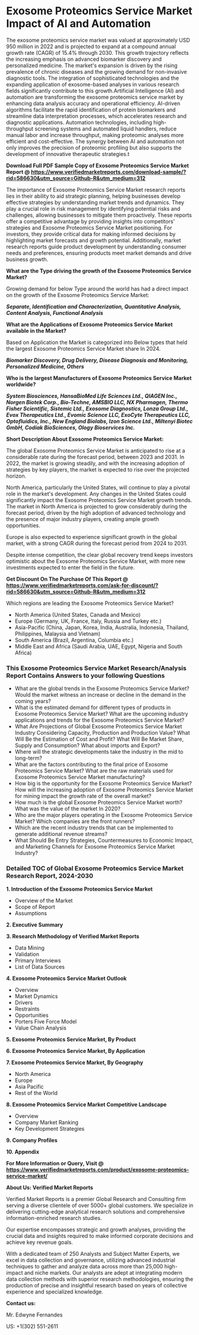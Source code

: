 <meta name="title" content="Global Exosome Proteomics Service Market Impact of AI and Automation"><meta name="description" content="The exosome proteomics service market was valued at approximately USD 950 million in 2022 and is projected to expand at a compound annual growth rate (CAGR) of 15.4% thro"><meta name="title" content="Exosome Proteomics Service Market Size, Share, Scope, Trends, Growth, Opportunities, Analysis, Forecast"><h1>Exosome Proteomics Service Market Impact of AI and Automation</h1>The exosome proteomics service market was valued at approximately USD 950 million in 2022 and is projected to expand at a compound annual growth rate (CAGR) of 15.4% through 2030. This growth trajectory reflects the increasing emphasis on advanced biomarker discovery and personalized medicine. The market's expansion is driven by the rising prevalence of chronic diseases and the growing demand for non-invasive diagnostic tools. The integration of sophisticated technologies and the expanding application of exosome-based analyses in various research fields significantly contribute to this growth.Artificial Intelligence (AI) and automation are transforming the exosome proteomics service market by enhancing data analysis accuracy and operational efficiency. AI-driven algorithms facilitate the rapid identification of protein biomarkers and streamline data interpretation processes, which accelerates research and diagnostic applications. Automation technologies, including high-throughput screening systems and automated liquid handlers, reduce manual labor and increase throughput, making proteomic analyses more efficient and cost-effective. The synergy between AI and automation not only improves the precision of proteomic profiling but also supports the development of innovative therapeutic strategies.t</p><p id="" class=""><strong>Download Full PDF Sample Copy of Exosome Proteomics Service Market Report @ <a href="https://www.verifiedmarketreports.com/download-sample/?rid=586630&utm_source=Github-R&utm_medium=312" target="_blank">https://www.verifiedmarketreports.com/download-sample/?rid=586630&utm_source=Github-R&utm_medium=312</a></strong></p><p>The importance of&nbsp;Exosome Proteomics Service Market research reports lies in their ability to aid strategic planning, helping businesses develop effective strategies by understanding market trends and dynamics. They play a crucial role in risk management by identifying potential risks and challenges, allowing businesses to mitigate them proactively. These reports offer a competitive advantage by providing insights into competitors' strategies and Exosome Proteomics Service Market positioning. For investors, they provide critical data for making informed decisions by highlighting market forecasts and growth potential. Additionally, market research reports guide product development by understanding consumer needs and preferences, ensuring products meet market demands and drive business growth.</p><p><strong>What are the&nbsp;Type driving the growth of the Exosome Proteomics Service Market?</strong></p><p id="" class="">Growing demand for below Type around the world has had a direct impact on the growth of the Exosome Proteomics Service Market:</p><em><strong>Separate, Identification and Characterization, Quantitative Analysis, Content Analysis, Functional Analysis</strong></em></p><strong>What are the&nbsp;Applications&nbsp;of Exosome Proteomics Service Market available in the Market?</strong></p><p id="" class="">Based on Application the Market is categorized into Below types that held the largest Exosome Proteomics Service Market share In 2024.</p><em><strong>Biomarker Discovery, Drug Delivery, Disease Diagnosis and Monitoring, Personalized Medicine, Others</strong></em></p><strong>Who is the largest Manufacturers of Exosome Proteomics Service Market worldwide?</strong></p><p><em><strong>System Biosciences, HansaBioMed Life Sciences Ltd., QIAGEN Inc., Norgen Biotek Corp., Bio-Techne, AMSBIO LLC, NX Pharmagen, Thermo Fisher Scientific, Sistemic Ltd., Exosome Diagnostics, Lonza Group Ltd., Evox Therapeutics Ltd., Evomic Science LLC, ExoCyte Therapeutics LLC, Optofluidics, Inc., New England Biolabs, Izon Science Ltd., Miltenyi Biotec GmbH, Codiak BioSciences, Ology Bioservices Inc.</strong></em></p><p id="" class=""><strong>Short Description About Exosome Proteomics Service Market:</strong></p><p>The global Exosome Proteomics Service Market is anticipated to rise at a considerable rate during the forecast period, between 2023 and 2031. In 2022, the market is growing steadily, and with the increasing adoption of strategies by key players, the market is expected to rise over the projected horizon.</p><p>North America, particularly the United States, will continue to play a pivotal role in the market's development. Any changes in the United States could significantly impact the Exosome Proteomics Service Market growth trends. The market in North America is projected to grow considerably during the forecast period, driven by the high adoption of advanced technology and the presence of major industry players, creating ample growth opportunities.</p><p>Europe is also expected to experience significant growth in the global market, with a strong CAGR during the forecast period from 2024 to 2031.</p><p>Despite intense competition, the clear global recovery trend keeps investors optimistic about the Exosome Proteomics Service Market, with more new investments expected to enter the field in the future.</p><p id="" class=""><strong>Get Discount On The Purchase Of This Report @ <a href="https://www.verifiedmarketreports.com/ask-for-discount/?rid=586630&utm_source=Github-R&utm_medium=312" target="_blank">https://www.verifiedmarketreports.com/ask-for-discount/?rid=586630&utm_source=Github-R&utm_medium=312</a></strong></p>Which regions are leading the Exosome Proteomics Service Market?</p><ul><li>North America (United States, Canada and Mexico)</li><li>Europe (Germany, UK, France, Italy, Russia and Turkey etc.)</li><li>Asia-Pacific (China, Japan, Korea, India, Australia, Indonesia, Thailand, Philippines, Malaysia and Vietnam)</li><li>South America (Brazil, Argentina, Columbia etc.)</li><li>Middle East and Africa (Saudi Arabia, UAE, Egypt, Nigeria and South Africa)</li></ul><h3 id="" class="">This Exosome Proteomics Service Market Research/Analysis Report Contains Answers to your following Questions</h3><ul><li>What are the global trends in the Exosome Proteomics Service Market? Would the market witness an increase or decline in the demand in the coming years?</li><li>What is the estimated demand for different types of products in Exosome Proteomics Service Market? What are the upcoming industry applications and trends for the Exosome Proteomics Service Market?</li><li>What Are Projections of Global Exosome Proteomics Service Market Industry Considering Capacity, Production and Production Value? What Will Be the Estimation of Cost and Profit? What Will Be Market Share, Supply and Consumption? What about imports and Export?</li><li>Where will the strategic developments take the industry in the mid to long-term?</li><li>What are the factors contributing to the final price of Exosome Proteomics Service Market? What are the raw materials used for Exosome Proteomics Service Market manufacturing?</li><li>How big is the opportunity for the Exosome Proteomics Service Market? How will the increasing adoption of Exosome Proteomics Service Market for mining impact the growth rate of the overall market?</li><li>How much is the global Exosome Proteomics Service Market worth? What was the value of the market In 2020?</li><li>Who are the major players operating in the Exosome Proteomics Service Market? Which companies are the front runners?</li><li>Which are the recent industry trends that can be implemented to generate additional revenue streams?</li><li>What Should Be Entry Strategies, Countermeasures to Economic Impact, and Marketing Channels for Exosome Proteomics Service Market Industry?</li></ul><h3 id="" class="">Detailed TOC of Global Exosome Proteomics Service Market Research Report, 2024-2030</h3><p id="" class=""><strong>1. Introduction of the Exosome Proteomics Service Market</strong></p><ul><li>Overview of the Market</li><li>Scope of Report</li><li>Assumptions</li></ul><p id="" class=""><strong>2. Executive Summary</strong></p><p id="" class=""><strong>3. Research Methodology of Verified Market Reports</strong></p><ul><li>Data Mining</li><li>Validation</li><li>Primary Interviews</li><li>List of Data Sources</li></ul><p id="" class=""><strong>4. Exosome Proteomics Service Market Outlook</strong></p><ul><li>Overview</li><li>Market Dynamics</li><li>Drivers</li><li>Restraints</li><li>Opportunities</li><li>Porters Five Force Model</li><li>Value Chain Analysis</li></ul><p id="" class=""><strong>5. Exosome Proteomics Service Market, By Product</strong></p><p id="" class=""><strong>6. Exosome Proteomics Service Market, By Application</strong></p><p id="" class=""><strong>7. Exosome Proteomics Service Market, By Geography</strong></p><ul><li>North America</li><li>Europe</li><li>Asia Pacific</li><li>Rest of the World</li></ul><p id="" class=""><strong>8. Exosome Proteomics Service Market Competitive Landscape</strong></p><ul><li>Overview</li><li>Company Market Ranking</li><li>Key Development Strategies</li></ul><p id="" class=""><strong>9. Company Profiles</strong></p><p id="" class=""><strong>10. Appendix</strong></p><p id="" class=""><strong>For More Information or Query, Visit @ <a href="https://www.verifiedmarketreports.com/product/exosome-proteomics-service-market/" target="_blank">https://www.verifiedmarketreports.com/product/exosome-proteomics-service-market/</a></strong></p><p id="" class=""><strong>About Us: Verified Market Reports</strong></p><p id="" class="">Verified Market Reports is a premier Global Research and Consulting firm serving a diverse clientele of over 5000+ global customers. We specialize in delivering cutting-edge analytical research solutions and comprehensive information-enriched research studies.</p><p id="" class="">Our expertise encompasses strategic and growth analyses, providing the crucial data and insights required to make informed corporate decisions and achieve key revenue goals.</p><p id="" class="">With a dedicated team of 250 Analysts and Subject Matter Experts, we excel in data collection and governance, utilizing advanced industrial techniques to gather and analyze data across more than 25,000 high-impact and niche markets. Our analysts are adept at integrating modern data collection methods with superior research methodologies, ensuring the production of precise and insightful research based on years of collective experience and specialized knowledge.</p><p id="" class=""><strong>Contact us:</strong></p><p id="" class="">Mr. Edwyne Fernandes</p><p id="" class="">US: +1(302) 551-2611</p>